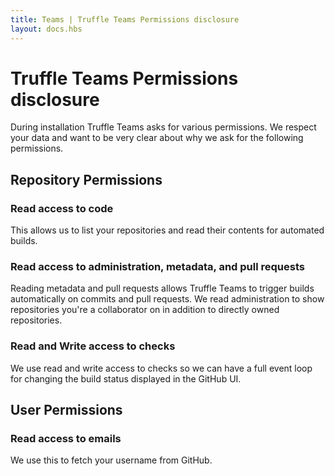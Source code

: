 ```yaml
---
title: Teams | Truffle Teams Permissions disclosure
layout: docs.hbs
---
```


# Truffle Teams Permissions disclosure

During installation Truffle Teams asks for various permissions. We respect your data and want to be very clear about why we ask for the following permissions.

## Repository Permissions

### **Read** access to code

This allows us to list your repositories and read their contents for automated builds.

### **Read** access to administration, metadata, and pull requests

Reading metadata and pull requests allows Truffle Teams to trigger builds automatically on commits and pull requests. We read administration to show repositories you're a collaborator on in addition to directly owned repositories.

### **Read** and **Write** access to checks

We use read and write access to checks so we can have a full event loop for changing the build status displayed in the GitHub UI.

## User Permissions

### **Read** access to emails

We use this to fetch your username from GitHub.
